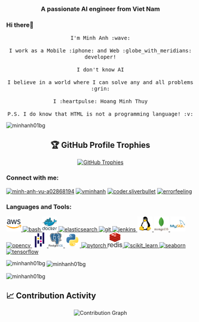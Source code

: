 <h3 align="center">A passionate AI engineer from Viet Nam</h3>

### Hi there👋 

<p align="center">
<!--   <img alt="GIF" src="https://media.giphy.com/media/Cmr1OMJ2FN0B2/giphy.gif" width = 200/> -->
<!--   <br><br> -->
  <samp>
    I'm Minh Anh :wave:
    <br><br>
    I work as a Mobile :iphone: and Web :globe_with_meridians: developer!
    <br><br>
    I don't know AI
    <br><br>
    I believe in a world where I can solve any and all problems :grin:
    <br><br>
    I :heartpulse: Hoang Minh Thuy 
    <br><br>
    P.S. I do know that HTML is not a programming language! :v:
  </samp>
</p>
<p align="center"> 
  
<p align="left"> <img src="https://komarev.com/ghpvc/?username=minhanh01bg&label=Profile%20views&color=0e75b6&style=flat" alt="minhanh01bg" /> </p>

<h2 align="center">🏆 GitHub Profile Trophies</h2>

<p align="center">
  <a href="https://github.com/ryo-ma/github-profile-trophy">
    <img 
      src="https://github-profile-trophy.vercel.app/?username=minhanh01bg&theme=flat&column=6&margin-w=10&margin-h=15&rank=-C,-?"
      alt="GitHub Trophies"
    />
  </a>
</p>

<h3 align="left">Connect with me:</h3>
<p align="left">
<a href="https://linkedin.com/in/minh-anh-vu-a02868194" target="blank"><img align="center" src="https://raw.githubusercontent.com/rahuldkjain/github-profile-readme-generator/master/src/images/icons/Social/linked-in-alt.svg" alt="minh-anh-vu-a02868194" height="30" width="40" /></a>
<a href="https://kaggle.com/vminhanh" target="blank"><img align="center" src="https://raw.githubusercontent.com/rahuldkjain/github-profile-readme-generator/master/src/images/icons/Social/kaggle.svg" alt="vminhanh" height="30" width="40" /></a>
<a href="https://fb.com/coder.sliverbullet" target="blank"><img align="center" src="https://raw.githubusercontent.com/rahuldkjain/github-profile-readme-generator/master/src/images/icons/Social/facebook.svg" alt="coder.sliverbullet" height="30" width="40" /></a>
<a href="https://codeforces.com/profile/errorfeeling" target="blank"><img align="center" src="https://raw.githubusercontent.com/rahuldkjain/github-profile-readme-generator/master/src/images/icons/Social/codeforces.svg" alt="errorfeeling" height="30" width="40" /></a>
</p>

<h3 align="left">Languages and Tools:</h3>
<p align="left"> <a href="https://aws.amazon.com" target="_blank" rel="noreferrer"> <img src="https://raw.githubusercontent.com/devicons/devicon/master/icons/amazonwebservices/amazonwebservices-original-wordmark.svg" alt="aws" width="40" height="40"/> </a> <a href="https://www.gnu.org/software/bash/" target="_blank" rel="noreferrer"> <img src="https://www.vectorlogo.zone/logos/gnu_bash/gnu_bash-icon.svg" alt="bash" width="40" height="40"/> </a> <a href="https://www.docker.com/" target="_blank" rel="noreferrer"> <img src="https://raw.githubusercontent.com/devicons/devicon/master/icons/docker/docker-original-wordmark.svg" alt="docker" width="40" height="40"/> </a> <a href="https://www.elastic.co" target="_blank" rel="noreferrer"> <img src="https://www.vectorlogo.zone/logos/elastic/elastic-icon.svg" alt="elasticsearch" width="40" height="40"/> </a> <a href="https://git-scm.com/" target="_blank" rel="noreferrer"> <img src="https://www.vectorlogo.zone/logos/git-scm/git-scm-icon.svg" alt="git" width="40" height="40"/> </a> <a href="https://www.jenkins.io" target="_blank" rel="noreferrer"> <img src="https://www.vectorlogo.zone/logos/jenkins/jenkins-icon.svg" alt="jenkins" width="40" height="40"/> </a> <a href="https://www.linux.org/" target="_blank" rel="noreferrer"> <img src="https://raw.githubusercontent.com/devicons/devicon/master/icons/linux/linux-original.svg" alt="linux" width="40" height="40"/> </a> <a href="https://www.mongodb.com/" target="_blank" rel="noreferrer"> <img src="https://raw.githubusercontent.com/devicons/devicon/master/icons/mongodb/mongodb-original-wordmark.svg" alt="mongodb" width="40" height="40"/> </a> <a href="https://www.mysql.com/" target="_blank" rel="noreferrer"> <img src="https://raw.githubusercontent.com/devicons/devicon/master/icons/mysql/mysql-original-wordmark.svg" alt="mysql" width="40" height="40"/> </a> <a href="https://opencv.org/" target="_blank" rel="noreferrer"> <img src="https://www.vectorlogo.zone/logos/opencv/opencv-icon.svg" alt="opencv" width="40" height="40"/> </a> <a href="https://pandas.pydata.org/" target="_blank" rel="noreferrer"> <img src="https://raw.githubusercontent.com/devicons/devicon/2ae2a900d2f041da66e950e4d48052658d850630/icons/pandas/pandas-original.svg" alt="pandas" width="40" height="40"/> </a> <a href="https://www.postgresql.org" target="_blank" rel="noreferrer"> <img src="https://raw.githubusercontent.com/devicons/devicon/master/icons/postgresql/postgresql-original-wordmark.svg" alt="postgresql" width="40" height="40"/> </a> <a href="https://www.python.org" target="_blank" rel="noreferrer"> <img src="https://raw.githubusercontent.com/devicons/devicon/master/icons/python/python-original.svg" alt="python" width="40" height="40"/> </a> <a href="https://pytorch.org/" target="_blank" rel="noreferrer"> <img src="https://www.vectorlogo.zone/logos/pytorch/pytorch-icon.svg" alt="pytorch" width="40" height="40"/> </a> <a href="https://redis.io" target="_blank" rel="noreferrer"> <img src="https://raw.githubusercontent.com/devicons/devicon/master/icons/redis/redis-original-wordmark.svg" alt="redis" width="40" height="40"/> </a> <a href="https://scikit-learn.org/" target="_blank" rel="noreferrer"> <img src="https://upload.wikimedia.org/wikipedia/commons/0/05/Scikit_learn_logo_small.svg" alt="scikit_learn" width="40" height="40"/> </a> <a href="https://seaborn.pydata.org/" target="_blank" rel="noreferrer"> <img src="https://seaborn.pydata.org/_images/logo-mark-lightbg.svg" alt="seaborn" width="40" height="40"/> </a> <a href="https://www.tensorflow.org" target="_blank" rel="noreferrer"> <img src="https://www.vectorlogo.zone/logos/tensorflow/tensorflow-icon.svg" alt="tensorflow" width="40" height="40"/> </a> </p>

<p><img align="left" src="https://github-readme-stats.vercel.app/api/top-langs?username=minhanh01bg&show_icons=true&locale=en&layout=compact" alt="minhanh01bg" /></p>

<p>&nbsp;<img align="center" src="https://github-readme-stats.vercel.app/api?username=minhanh01bg&show_icons=true" alt="minhanh01bg" /></p>

<p><img align="center" src="https://github-readme-streak-stats.herokuapp.com/?user=minhanh01bg&" alt="minhanh01bg" /></p>

## 📈 Contribution Activity

<div align="center">
  <img src="https://github-readme-activity-graph.vercel.app/graph?username=minhanh01bg&bg_color=ffffff&color=000000&line=000000&point=000000&area=true&area_color=cccccc&area_opacity=0.3&hide_border=true" alt="Contribution Graph" />
</div>
